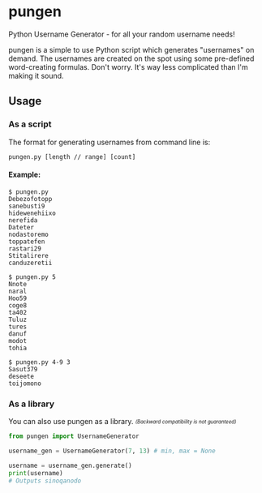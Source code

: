 # pungen
Python Username Generator - for all your random username needs!


pungen is a simple to use Python script which generates "usernames" on demand.
The usernames are created on the spot using some pre-defined word-creating formulas.
Don't worry. It's way less complicated than I'm making it sound.


## Usage

### As a script

The format for generating usernames from command line is:

`pungen.py [length // range] [count]`

#### Example:
```console
$ pungen.py
Debezofotopp
sanebusti9
hidewenehiixo
nerefida
Dateter
nodastoremo
toppatefen
rastari29
Stitalirere
canduzeretii

$ pungen.py 5
Nnote
naral
Hoo59
coge8
ta402
Tuluz
tures
danuf
modot
tohia

$ pungen.py 4-9 3
Sasut379
deseete
toijomono
```

### As a library

You can also use pungen as a library. <sub><sup>*(Backward compatibility is not guaranteed)*</sub></sup>
```python
from pungen import UsernameGenerator

username_gen = UsernameGenerator(7, 13) # min, max = None

username = username_gen.generate()
print(username)
# Outputs sinoqanodo
```
